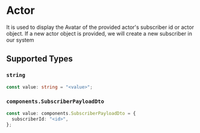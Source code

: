 # Actor

It is used to display the Avatar of the provided actor's subscriber id or actor object.
    If a new actor object is provided, we will create a new subscriber in our system


## Supported Types

### `string`

```typescript
const value: string = "<value>";
```

### `components.SubscriberPayloadDto`

```typescript
const value: components.SubscriberPayloadDto = {
  subscriberId: "<id>",
};
```

